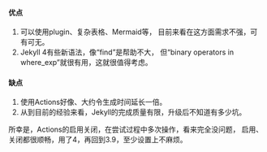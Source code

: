 #### 优点
1. 可以使用plugin、复杂表格、Mermaid等，
目前来看在这方面需求不强，可有可无。
3. Jekyll 4有些新语法，像“find”是帮助不大，
但“binary operators in where_exp”就很有用，这就很值得考虑。

#### 缺点
1. 使用Actions好像、大约令生成时间延长一倍。
2. 从到目前的经验来看，Jekyll的完成质量有限，升级后不知道有多少坑。

所幸是，Actions的启用关闭，在尝试过程中多次操作，看来完全没问题，
启用、关闭都很顺畅，用了4，再回到3.9，至少设置上不麻烦。
